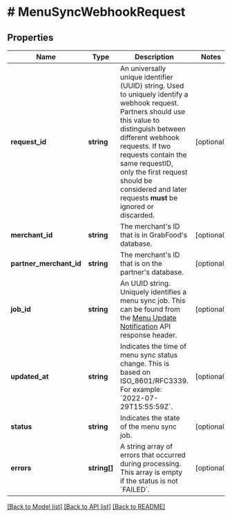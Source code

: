 # # MenuSyncWebhookRequest

## Properties

Name | Type | Description | Notes
------------ | ------------- | ------------- | -------------
**request_id** | **string** | An universally unique identifier (UUID) string. Used to uniquely identify a webhook request. Partners should use this value to distinguish between different webhook requests. If two requests contain the same requestID, only the first request should be considered and later requests **must** be ignored or discarded. | [optional]
**merchant_id** | **string** | The merchant&#39;s ID that is in GrabFood&#39;s database. | [optional]
**partner_merchant_id** | **string** | The merchant&#39;s ID that is on the partner&#39;s database. | [optional]
**job_id** | **string** | An UUID string. Uniquely identifies a menu sync job. This can be found from the [Menu Update Notification](#tag/update-menu-noti) API response header. | [optional]
**updated_at** | **string** | Indicates the time of menu sync status change. This is based on ISO_8601/RFC3339. For example: &#x60;2022-07-29T15:55:59Z&#x60;. | [optional]
**status** | **string** | Indicates the state of the menu sync job. | [optional]
**errors** | **string[]** | A string array of errors that occurred during processing. This array is empty if the status is not &#x60;FAILED&#x60;. | [optional]

[[Back to Model list]](../../README.md#models) [[Back to API list]](../../README.md#endpoints) [[Back to README]](../../README.md)
